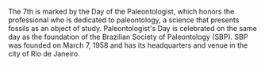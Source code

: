 The 7th is marked by the Day of the Paleontologist, which honors the professional who is dedicated to paleontology, a science that presents fossils as an object of study. Paleontologist's Day is celebrated on the same day as the foundation of the Brazilian Society of Paleontology (SBP). SBP was founded on March 7, 1958 and has its headquarters and venue in the city of Rio de Janeiro.
